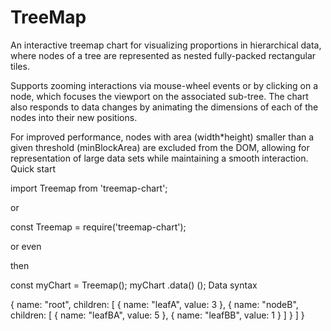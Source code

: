 # TreeMap
An interactive treemap chart for visualizing proportions in hierarchical data, where nodes of a tree are represented as nested fully-packed rectangular tiles.

Supports zooming interactions via mouse-wheel events or by clicking on a node, which focuses the viewport on the associated sub-tree. The chart also responds to data changes by animating the dimensions of each of the nodes into their new positions.

For improved performance, nodes with area (width*height) smaller than a given threshold (minBlockArea) are excluded from the DOM, allowing for representation of large data sets while maintaining a smooth interaction.
Quick start

import Treemap from 'treemap-chart';

or

const Treemap = require('treemap-chart');

or even

<script src="//unpkg.com/treemap-chart"></script>

then

const myChart = Treemap();
myChart
  .data(<myData>)
  (<myDOMElement>);
  Data syntax

{
  name: "root",
  children: [
    {
      name: "leafA",
      value: 3
    },
    {
      name: "nodeB",
      children: [
        {
          name: "leafBA",
          value: 5
        },
        {
          name: "leafBB",
          value: 1
        }
      ]
    }
  ]
}
